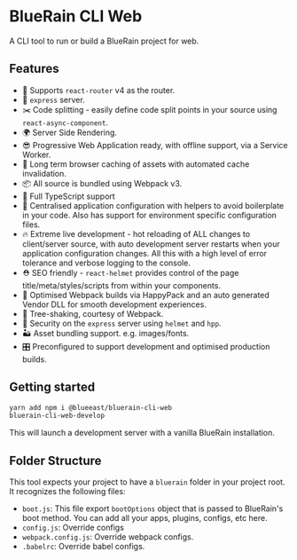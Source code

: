# BlueRain CLI Web

A CLI tool to run or build a BlueRain project for web.

## Features

- 🔀 Supports `react-router` v4 as the router.
- 🚄 `express` server.
- ✂️ Code splitting - easily define code split points in your source using `react-async-component`.
- 🌍 Server Side Rendering.
- 😎 Progressive Web Application ready, with offline support, via a Service Worker.
- 🐘 Long term browser caching of assets with automated cache invalidation.
- 📦 All source is bundled using Webpack v3.
- 🚀 Full TypeScript support
- 🔧 Centralised application configuration with helpers to avoid boilerplate in your code. Also has support for environment specific configuration files.
- 🔥 Extreme live development - hot reloading of ALL changes to client/server source, with auto development server restarts when your application configuration changes.  All this with a high level of error tolerance and verbose logging to the console.
- ⛑ SEO friendly - `react-helmet` provides control of the page title/meta/styles/scripts from within your components.
- 🤖 Optimised Webpack builds via HappyPack and an auto generated Vendor DLL for smooth development experiences.
- 🍃 Tree-shaking, courtesy of Webpack.
- 👮 Security on the `express` server using `helmet` and `hpp`.
- 🏜 Asset bundling support. e.g. images/fonts.
- 🎛 Preconfigured to support development and optimised production builds.

## Getting started

```bash
yarn add npm i @blueeast/bluerain-cli-web
bluerain-cli-web-develop
```

This will launch a development server with a vanilla BlueRain installation.

## Folder Structure

This tool expects your project to have a `bluerain` folder in your project root. It recognizes the following files:

- `boot.js`: This file export `bootOptions` object that is passed to BlueRain's boot method. You can add all your apps, plugins, configs, etc here.
- `config.js`: Override configs
- `webpack.config.js`: Override webpack configs.
- `.babelrc`: Override babel configs.

<!-- ## Docs

- [Project Overview](/internal/docs/PROJECT_OVERVIEW.md)
- [Project Configuration](/internal/docs/PROJECT_CONFIG.md)
- [Package Script Commands](/internal/docs/PKG_SCRIPTS.md)
- [FAQ](/internal/docs/FAQ.md)
- [Feature Branches](/internal/docs/FEATURE_BRANCHES.md)
- [Deploy your very own Server Side Rendering React App in 5 easy steps](/internal/docs/DEPLOY_TO_NOW.md)
- [Changelog](/CHANGELOG.md) -->
